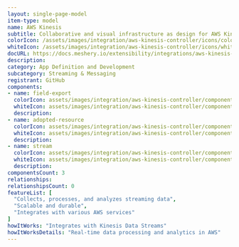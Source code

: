 ```yaml
---
layout: single-page-model
item-type: model
name: AWS Kinesis
subtitle: Collaborative and visual infrastructure as design for AWS Kinesis
colorIcon: /assets/images/integration/aws-kinesis-controller/icons/color/aws-kinesis-controller-color.svg
whiteIcon: /assets/images/integration/aws-kinesis-controller/icons/white/aws-kinesis-controller-white.svg
docURL: https://docs.meshery.io/extensibility/integrations/aws-kinesis-controller
description: 
category: App Definition and Development
subcategory: Streaming & Messaging
registrant: GitHub
components: 
- name: field-export
  colorIcon: assets/images/integration/aws-kinesis-controller/components/field-export/icons/color/field-export-color.svg
  whiteIcon: assets/images/integration/aws-kinesis-controller/components/field-export/icons/white/field-export-white.svg
  description: 
- name: adopted-resource
  colorIcon: assets/images/integration/aws-kinesis-controller/components/adopted-resource/icons/color/adopted-resource-color.svg
  whiteIcon: assets/images/integration/aws-kinesis-controller/components/adopted-resource/icons/white/adopted-resource-white.svg
  description: 
- name: stream
  colorIcon: assets/images/integration/aws-kinesis-controller/components/stream/icons/color/stream-color.svg
  whiteIcon: assets/images/integration/aws-kinesis-controller/components/stream/icons/white/stream-white.svg
  description: 
componentsCount: 3
relationships: 
relationshipsCount: 0
featureList: [
  "Collects, processes, and analyzes streaming data",
  "Scalable and durable",
  "Integrates with various AWS services"
]
howItWorks: "Integrates with Kinesis Data Streams"
howItWorksDetails: "Real-time data processing and analytics in AWS"
---
```

